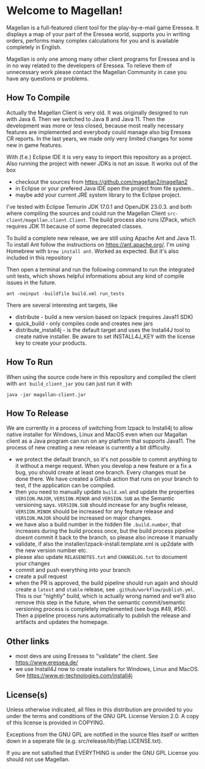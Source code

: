 # Welcome to Magellan!

Magellan is a full-featured client tool for the play-by-e-mail game Eressea. It displays a map of your part of the Eressea world, supports you in writing orders, performs many complex calculations for you and is available completely in English.

Magellan is only one among many other client programs for Eressea and is in no way related to the developers of Eressea. To relieve them of unnecessary work please contact the Magellan Community in case you have any questions or problems.

## How To Compile

Actually the Magellan Client is very old. It was originally designed to run with Java 6. Then we switched to Java 8 and Java 11. Then the development was more or less closed, because most really necessary features are implemented and everybody could manage also big Eressea CR reports. In the last years, we made only very limited changes for some new in game features.

With (f.e.) Eclipse IDE it is very easy to import this repository as a project. Also running the project with newer JDKs is not an issue. It works out of the box

- checkout the sources from https://github.com/magellan2/magellan2
- in Eclipse or your prefered Java IDE open the project from file system..
- maybe add your current JRE system library to the Eclipse project. 

I've tested with Eclipse Temurin JDK 17.0.1 and OpenJDK 23.0.3. and both where compiling the sources and could run the Magellan Client `src-client/magellan.client.Client`. The build process also runs IZPack, which requires JDK 11 because of some deprecated classes.

To build a complete new release, we are still using Apache Ant and Java 11. To install Ant follow the instructions on https://ant.apache.org/. I'm using Homebrew with `brew install ant`. Worked as expected. But it's also included in this repository

Then open a terminal and run the following command to run the integrated unit tests, which shows helpful informations about any kind of compile issues in the future.

    ant -noinput -buildfile build.xml run_tests

There are several interestng ant targets, like

- distribute - build a new version based on Izpack (requires Java11 SDK)
- quick_build - only compiles code and creates new jars
- distribute_install4j - is the default target and uses the Install4J tool to create native installer. Be aware to set INSTALL4J_KEY with the license key to create your products.

## How To Run

When using the source code here in this repository and compiled the client with `ant build_client_jar` you can just run it with

    java -jar magallan-client.jar

## How To Release

We are currently in a process of switching from Izpack to Install4j to allow native installer for Windows, Linux and MacOS even when our Magallan client as a Java program can run on any platform that supports Java11. The process of new creating a new release is currently a bit difficulty.

- we protect the default branch, so it's not possible to commit anything to it without a merge request. When you develop a new feature or a fix a bug, you should create at least one branch. Every changes must be done there. We have created a Github action that runs on your branch to test, if the application can be compiled.
- then you need to manually update `build.xml` and update the properties `VERSION.MAJOR`, `VERSION.MINOR` and `VERSION.SUB` as the Semantic versioning says. `VERSION.SUB` should increase for any bugfix release, `VERSION.MINOR` should be increased for any feature release and `VERSION.MAJOR` should be increased on major changes.
- we have also a build number in the hidden file `.build.number`, that increases during the build process once, but the build process pipeline doesnt commit it back to the branch, so please also increase it manually
- validate, if also the installer/izpack-install.template.xml is up2date with the new version number etc.
- please also update `RELASENOTES.txt` and `CHANGELOG.txt` to document your changes
- commit and push everything into your branch
- create a pull request
- when the PR is approved, the build pipeline should run again and should create a `latest` and `stable` release, see `.github/workflow/publish.yml`. This is our "nightly" build, which is actually wrong named and we'll also remove this step in the future, when the semantic commit/semantic versioning process is completely implemented (see bugs #49, #50). Then a pipeline process runs automatically to publish the release and artifacts and updates the homepage.


## Other links

- most devs are using Eressea to "validate" the client. See https://www.eressea.de/
- we use Install4J now to create installers for Windows, Linux and MacOS. See https://www.ej-technologies.com/install4j

## License(s)

Unless otherwise indicated, all files in this distribution are
provided to you under the terms and conditions of the GNU GPL
License Version 2.0. A copy of this license is provided in
COPYING.

Exceptions from the GNU GPL  are notified in the source files
itself or written down in a seperate file (e.g. 
src/release/lib/jflap.LICENSE.txt).

If you are not satisfied that EVERYTHING is under the GNU GPL 
License you should not use Magellan.
